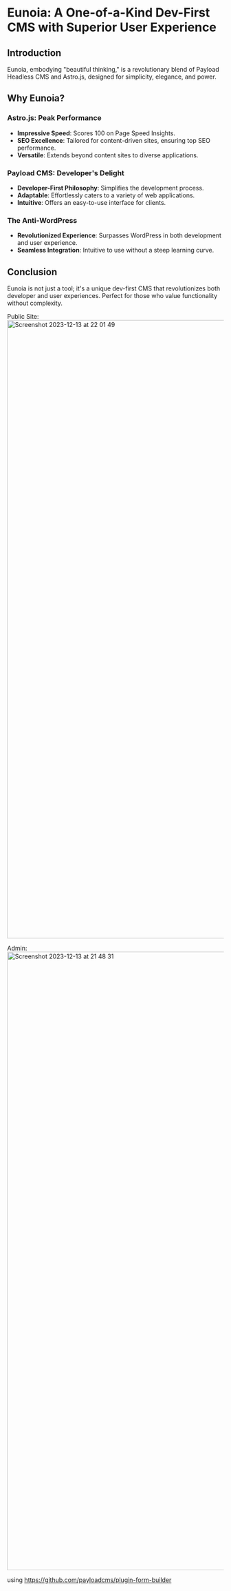 # Eunoia: A One-of-a-Kind Dev-First CMS with Superior User Experience
## Introduction
Eunoia, embodying "beautiful thinking," is a revolutionary blend of Payload Headless CMS and Astro.js, designed for simplicity, elegance, and power.

## Why Eunoia?
### Astro.js: Peak Performance
- **Impressive Speed**: Scores 100 on Page Speed Insights.
- **SEO Excellence**: Tailored for content-driven sites, ensuring top SEO performance.
- **Versatile**: Extends beyond content sites to diverse applications.

### Payload CMS: Developer's Delight
- **Developer-First Philosophy**: Simplifies the development process.
- **Adaptable**: Effortlessly caters to a variety of web applications.
- **Intuitive**: Offers an easy-to-use interface for clients.

### The Anti-WordPress
- **Revolutionized Experience**: Surpasses WordPress in both development and user experience.
- **Seamless Integration**: Intuitive to use without a steep learning curve.

## Conclusion

Eunoia is not just a tool; it's a unique dev-first CMS that revolutionizes both developer and user experiences. Perfect for those who value functionality without complexity.


Public Site:
<img width="1434" alt="Screenshot 2023-12-13 at 22 01 49" src="https://github.com/brodia10/astrowind/assets/29584063/888145a8-7eec-4166-a6ea-19b63c5d8a62">

Admin:
<img width="1434" alt="Screenshot 2023-12-13 at 21 48 31" src="https://github.com/brodia10/astrowind/assets/29584063/a671af63-7c05-4663-8b76-fa3313148cf9">

using https://github.com/payloadcms/plugin-form-builder


